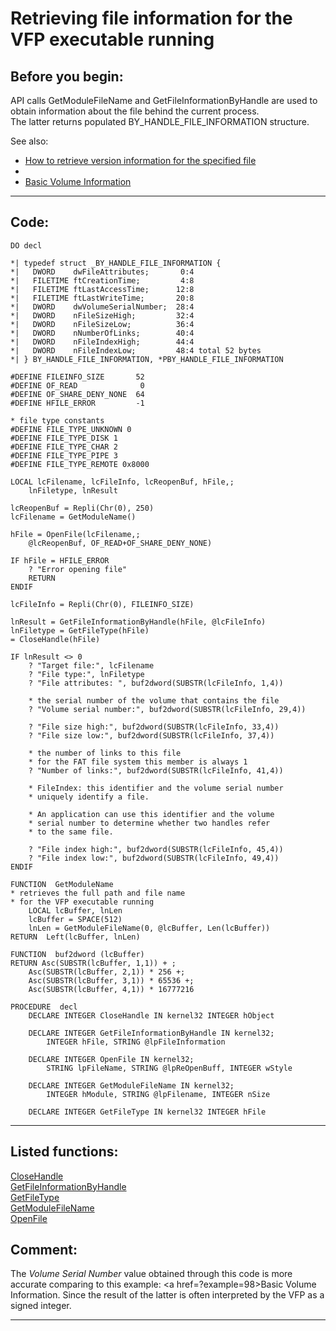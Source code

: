 
# Retrieving file information for the VFP executable running

## Before you begin:
API calls GetModuleFileName and GetFileInformationByHandle are used to obtain information about the file behind the current process.   
The latter returns populated BY_HANDLE_FILE_INFORMATION structure.  

See also:

* [How to retrieve version information for the specified file](sample_480.md)  
* [](sample_320.md)  
* [Basic Volume Information](sample_000.md)  
  
***  


## Code:
```foxpro  
DO decl

*| typedef struct _BY_HANDLE_FILE_INFORMATION {
*|   DWORD    dwFileAttributes;       0:4
*|   FILETIME ftCreationTime;         4:8
*|   FILETIME ftLastAccessTime;      12:8
*|   FILETIME ftLastWriteTime;       20:8
*|   DWORD    dwVolumeSerialNumber;  28:4
*|   DWORD    nFileSizeHigh;         32:4
*|   DWORD    nFileSizeLow;          36:4
*|   DWORD    nNumberOfLinks;        40:4
*|   DWORD    nFileIndexHigh;        44:4
*|   DWORD    nFileIndexLow;         48:4 total 52 bytes
*| } BY_HANDLE_FILE_INFORMATION, *PBY_HANDLE_FILE_INFORMATION

#DEFINE FILEINFO_SIZE       52
#DEFINE OF_READ              0
#DEFINE OF_SHARE_DENY_NONE  64
#DEFINE HFILE_ERROR         -1

* file type constants
#DEFINE FILE_TYPE_UNKNOWN 0
#DEFINE FILE_TYPE_DISK 1
#DEFINE FILE_TYPE_CHAR 2
#DEFINE FILE_TYPE_PIPE 3
#DEFINE FILE_TYPE_REMOTE 0x8000

LOCAL lcFilename, lcFileInfo, lcReopenBuf, hFile,;
	lnFiletype, lnResult

lcReopenBuf = Repli(Chr(0), 250)
lcFilename = GetModuleName()

hFile = OpenFile(lcFilename,;
	@lcReopenBuf, OF_READ+OF_SHARE_DENY_NONE)

IF hFile = HFILE_ERROR
	? "Error opening file"
	RETURN
ENDIF

lcFileInfo = Repli(Chr(0), FILEINFO_SIZE)

lnResult = GetFileInformationByHandle(hFile, @lcFileInfo)
lnFiletype = GetFileType(hFile)
= CloseHandle(hFile)

IF lnResult <> 0
	? "Target file:", lcFilename
	? "File type:", lnFiletype
	? "File attributes: ", buf2dword(SUBSTR(lcFileInfo, 1,4))

	* the serial number of the volume that contains the file
	? "Volume serial number:", buf2dword(SUBSTR(lcFileInfo, 29,4))

	? "File size high:", buf2dword(SUBSTR(lcFileInfo, 33,4))
	? "File size low:", buf2dword(SUBSTR(lcFileInfo, 37,4))

	* the number of links to this file
	* for the FAT file system this member is always 1
	? "Number of links:", buf2dword(SUBSTR(lcFileInfo, 41,4))
	
	* FileIndex: this identifier and the volume serial number
	* uniquely identify a file.

	* An application can use this identifier and the volume
	* serial number to determine whether two handles refer
	* to the same file.

	? "File index high:", buf2dword(SUBSTR(lcFileInfo, 45,4))
	? "File index low:", buf2dword(SUBSTR(lcFileInfo, 49,4))
ENDIF

FUNCTION  GetModuleName
* retrieves the full path and file name
* for the VFP executable running
	LOCAL lcBuffer, lnLen
	lcBuffer = SPACE(512)
	lnLen = GetModuleFileName(0, @lcBuffer, Len(lcBuffer))
RETURN  Left(lcBuffer, lnLen)

FUNCTION  buf2dword (lcBuffer)
RETURN Asc(SUBSTR(lcBuffer, 1,1)) + ;
	Asc(SUBSTR(lcBuffer, 2,1)) * 256 +;
	Asc(SUBSTR(lcBuffer, 3,1)) * 65536 +;
	Asc(SUBSTR(lcBuffer, 4,1)) * 16777216

PROCEDURE  decl
	DECLARE INTEGER CloseHandle IN kernel32 INTEGER hObject

	DECLARE INTEGER GetFileInformationByHandle IN kernel32;
		INTEGER hFile, STRING @lpFileInformation

	DECLARE INTEGER OpenFile IN kernel32;
		STRING lpFileName, STRING @lpReOpenBuff, INTEGER wStyle

	DECLARE INTEGER GetModuleFileName IN kernel32;
		INTEGER hModule, STRING @lpFilename, INTEGER nSize

	DECLARE INTEGER GetFileType IN kernel32 INTEGER hFile  
```  
***  


## Listed functions:
[CloseHandle](../libraries/kernel32/CloseHandle.md)  
[GetFileInformationByHandle](../libraries/kernel32/GetFileInformationByHandle.md)  
[GetFileType](../libraries/kernel32/GetFileType.md)  
[GetModuleFileName](../libraries/kernel32/GetModuleFileName.md)  
[OpenFile](../libraries/kernel32/OpenFile.md)  

## Comment:
The *Volume Serial Number* value obtained through this code is more accurate comparing to this example: <a href=?example=98>Basic Volume Information</a>. Since the result of the latter is often interpreted by the VFP as a signed integer.  
  
***  

